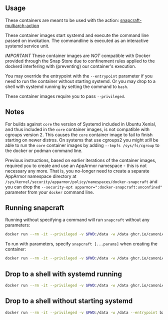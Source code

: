 Usage
-----

These containers are meant to be used with the action:
[snapcraft-multiarch-action](https://github.com/canonical/snapcraft-multiarch-action)

These container images start systemd and execute the command line passed on
invokation. The commandline is executed as an interactive systemd service unit.

*IMPORTANT* These container images are *NOT* compatible with Docker provided
through the Snap Store due to confinement rules applied to the dockerd
interfering with (preventing) our container's execution.

You may override the entrypoint with the `--entrypoint` parameter if you need
to run the container without starting systemd. Or you may drop to a shell with
systemd running by setting the command to `bash`.

These container images require you to pass `--privileged`.

Notes
-----
For builds against `core` the version of Systemd included in Ubuntu Xenial,
and thus included in the `core` container images, is not compatible with
cgroups version 2. This causes the `core` container image to fail to finish
starting on newer distros. On systems that use cgroups2 you might _still_ be
able to run the `core` container images by adding `--tmpfs /sys/fs/cgroup` to
the docker or podman command line.

Previous instructions, based on earlier iterations of the container images,
required you to create
and use an AppArmor namespace - this is not necessary any more.  That is, you
no-longer need to create a separate AppArmor namespace directory at
`/sys/kernel/security/apparmor/policy/namespaces/docker-snapcraft` and you can
drop the
`--security-opt apparmor=":docker-snapcraft:unconfined"` parameter from your
`docker` command line.

Running snapcraft
-----------------

Running without specifying a command will run `snapcraft` without any
parameters:

```bash
docker run --rm -it --privileged -v $PWD:/data -w /data ghcr.io/canonical/snapcraft-container:core24
```

To run with parameters, specify `snapcraft [...params]` when creating the
container:

```bash
docker run --rm -it --privileged -v $PWD:/data -w /data ghcr.io/canonical/snapcraft-container:core24 snapcraft stage --enable-experimental-package-repositories
```

Drop to a shell with systemd running
------------------------------------

```bash
docker run --rm -it --privileged -v $PWD:/data -w /data ghcr.io/canonical/snapcraft-container:core24 bash
```

Drop to a shell without starting systemd
----------------------------------------

```bash
docker run --rm -it --privileged -v $PWD:/data -w /data --entrypoint bash ghcr.io/canonical/snapcraft-container:core24
```
